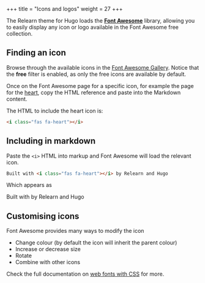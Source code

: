 +++
title = "Icons and logos"
weight = 27
+++

The Relearn theme for Hugo loads the [**Font Awesome**](https://fontawesome.com) library, allowing you to easily display any icon or logo available in the Font Awesome free collection.

## Finding an icon

Browse through the available icons in the [Font Awesome Gallery](https://fontawesome.com/icons?d=gallery&m=free). Notice that the **free** filter is enabled, as only the free icons are available by default.

Once on the Font Awesome page for a specific icon, for example the page for the [heart](https://fontawesome.com/icons/heart?style=solid), copy the HTML reference and paste into the Markdown content.

The HTML to include the heart icon is:

```html
<i class="fas fa-heart"></i>
```

## Including in markdown

Paste the `<i>` HTML into markup and Font Awesome will load the relevant icon.

```html
Built with <i class="fas fa-heart"></i> by Relearn and Hugo
```

Which appears as

Built with <i class="fas fa-heart"></i> by Relearn and Hugo

## Customising icons

Font Awesome provides many ways to modify the icon

* Change colour (by default the icon will inherit the parent colour)
* Increase or decrease size
* Rotate
* Combine with other icons

Check the full documentation on [web fonts with CSS](https://fontawesome.com/how-to-use/web-fonts-with-css) for more.
